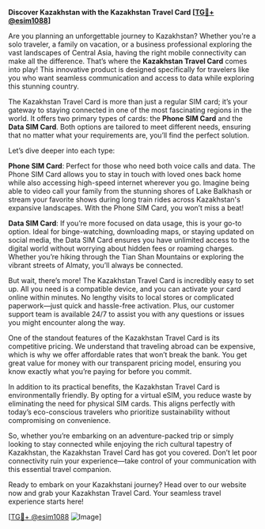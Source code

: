 **Discover Kazakhstan with the Kazakhstan Travel Card [[TG💪+ @esim1088](https://t.me/s/esim1088)]**

Are you planning an unforgettable journey to Kazakhstan? Whether you're a solo traveler, a family on vacation, or a business professional exploring the vast landscapes of Central Asia, having the right mobile connectivity can make all the difference. That’s where the **Kazakhstan Travel Card** comes into play! This innovative product is designed specifically for travelers like you who want seamless communication and access to data while exploring this stunning country.

The Kazakhstan Travel Card is more than just a regular SIM card; it’s your gateway to staying connected in one of the most fascinating regions in the world. It offers two primary types of cards: the **Phone SIM Card** and the **Data SIM Card**. Both options are tailored to meet different needs, ensuring that no matter what your requirements are, you’ll find the perfect solution.

Let’s dive deeper into each type:

**Phone SIM Card**: Perfect for those who need both voice calls and data. The Phone SIM Card allows you to stay in touch with loved ones back home while also accessing high-speed internet wherever you go. Imagine being able to video call your family from the stunning shores of Lake Balkhash or stream your favorite shows during long train rides across Kazakhstan's expansive landscapes. With the Phone SIM Card, you won’t miss a beat!

**Data SIM Card**: If you’re more focused on data usage, this is your go-to option. Ideal for binge-watching, downloading maps, or staying updated on social media, the Data SIM Card ensures you have unlimited access to the digital world without worrying about hidden fees or roaming charges. Whether you’re hiking through the Tian Shan Mountains or exploring the vibrant streets of Almaty, you’ll always be connected.

But wait, there’s more! The Kazakhstan Travel Card is incredibly easy to set up. All you need is a compatible device, and you can activate your card online within minutes. No lengthy visits to local stores or complicated paperwork—just quick and hassle-free activation. Plus, our customer support team is available 24/7 to assist you with any questions or issues you might encounter along the way.

One of the standout features of the Kazakhstan Travel Card is its competitive pricing. We understand that traveling abroad can be expensive, which is why we offer affordable rates that won’t break the bank. You get great value for money with our transparent pricing model, ensuring you know exactly what you’re paying for before you commit.

In addition to its practical benefits, the Kazakhstan Travel Card is environmentally friendly. By opting for a virtual eSIM, you reduce waste by eliminating the need for physical SIM cards. This aligns perfectly with today’s eco-conscious travelers who prioritize sustainability without compromising on convenience.

So, whether you’re embarking on an adventure-packed trip or simply looking to stay connected while enjoying the rich cultural tapestry of Kazakhstan, the Kazakhstan Travel Card has got you covered. Don’t let poor connectivity ruin your experience—take control of your communication with this essential travel companion.

Ready to embark on your Kazakhstani journey? Head over to our website now and grab your Kazakhstan Travel Card. Your seamless travel experience starts here!

[[TG💪+ @esim1088](https://t.me/s/esim1088) ![Image](https://i.postimg.cc/Y0z9fWf4/image.png)]